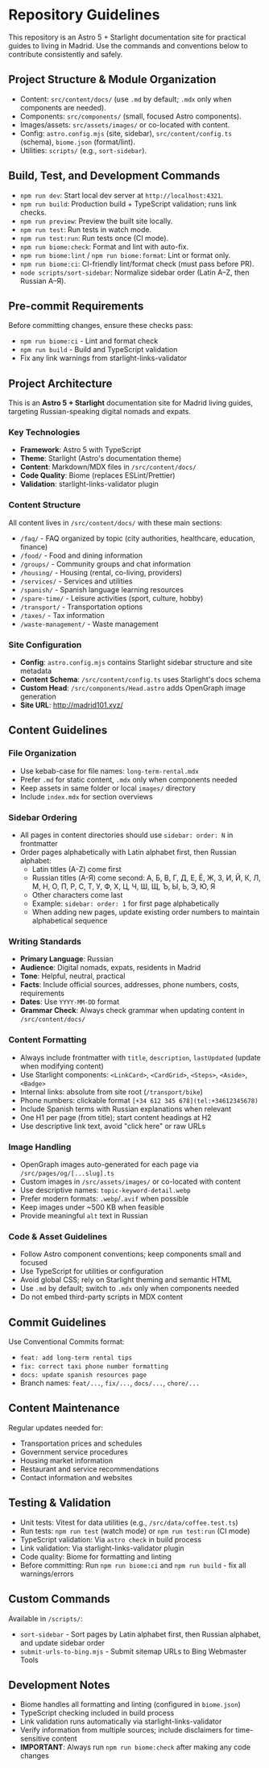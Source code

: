 # Repository Guidelines

This repository is an Astro 5 + Starlight documentation site for practical guides to living in Madrid. Use the commands and conventions below to contribute consistently and safely.

## Project Structure & Module Organization
- Content: `src/content/docs/` (use `.md` by default; `.mdx` only when components are needed).
- Components: `src/components/` (small, focused Astro components).
- Images/assets: `src/assets/images/` or co-located with content.
- Config: `astro.config.mjs` (site, sidebar), `src/content/config.ts` (schema), `biome.json` (format/lint).
- Utilities: `scripts/` (e.g., `sort-sidebar`).

## Build, Test, and Development Commands
- `npm run dev`: Start local dev server at `http://localhost:4321`.
- `npm run build`: Production build + TypeScript validation; runs link checks.
- `npm run preview`: Preview the built site locally.
- `npm run test`: Run tests in watch mode.
- `npm run test:run`: Run tests once (CI mode).
- `npm run biome:check`: Format and lint with auto-fix.
- `npm run biome:lint` / `npm run biome:format`: Lint or format only.
- `npm run biome:ci`: CI-friendly lint/format check (must pass before PR).
- `node scripts/sort-sidebar`: Normalize sidebar order (Latin A–Z, then Russian А–Я).

## Pre-commit Requirements
Before committing changes, ensure these checks pass:
- `npm run biome:ci` - Lint and format check
- `npm run build` - Build and TypeScript validation
- Fix any link warnings from starlight-links-validator

## Project Architecture

This is an **Astro 5 + Starlight** documentation site for Madrid living guides, targeting Russian-speaking digital nomads and expats.

### Key Technologies
- **Framework**: Astro 5 with TypeScript
- **Theme**: Starlight (Astro's documentation theme)
- **Content**: Markdown/MDX files in `/src/content/docs/`
- **Code Quality**: Biome (replaces ESLint/Prettier)
- **Validation**: starlight-links-validator plugin

### Content Structure
All content lives in `/src/content/docs/` with these main sections:
- `/faq/` - FAQ organized by topic (city authorities, healthcare, education, finance)
- `/food/` - Food and dining information
- `/groups/` - Community groups and chat information
- `/housing/` - Housing (rental, co-living, providers)
- `/services/` - Services and utilities
- `/spanish/` - Spanish language learning resources
- `/spare-time/` - Leisure activities (sport, culture, hobby)
- `/transport/` - Transportation options
- `/taxes/` - Tax information
- `/waste-management/` - Waste management

### Site Configuration
- **Config**: `astro.config.mjs` contains Starlight sidebar structure and site metadata
- **Content Schema**: `/src/content/config.ts` uses Starlight's docs schema
- **Custom Head**: `/src/components/Head.astro` adds OpenGraph image generation
- **Site URL**: http://madrid101.xyz/

## Content Guidelines

### File Organization
- Use kebab-case for file names: `long-term-rental.mdx`
- Prefer `.md` for static content, `.mdx` only when components needed
- Keep assets in same folder or local `images/` directory
- Include `index.mdx` for section overviews

### Sidebar Ordering
- All pages in content directories should use `sidebar: order: N` in frontmatter
- Order pages alphabetically with Latin alphabet first, then Russian alphabet:
  - Latin titles (A-Z) come first
  - Russian titles (А-Я) come second: А, Б, В, Г, Д, Е, Ё, Ж, З, И, Й, К, Л, М, Н, О, П, Р, С, Т, У, Ф, Х, Ц, Ч, Ш, Щ, Ъ, Ы, Ь, Э, Ю, Я
  - Other characters come last
  - Example: `sidebar: order: 1` for first page alphabetically
  - When adding new pages, update existing order numbers to maintain alphabetical sequence

### Writing Standards
- **Primary Language**: Russian
- **Audience**: Digital nomads, expats, residents in Madrid
- **Tone**: Helpful, neutral, practical
- **Facts**: Include official sources, addresses, phone numbers, costs, requirements
- **Dates**: Use `YYYY-MM-DD` format
- **Grammar Check**: Always check grammar when updating content in `/src/content/docs/`

### Content Formatting
- Always include frontmatter with `title`, `description`, `lastUpdated` (update when modifying content)
- Use Starlight components: `<LinkCard>`, `<CardGrid>`, `<Steps>`, `<Aside>`, `<Badge>`
- Internal links: absolute from site root (`/transport/bike`)
- Phone numbers: clickable format `[+34 612 345 678](tel:+34612345678)`
- Include Spanish terms with Russian explanations when relevant
- One H1 per page (from title); start content headings at H2
- Use descriptive link text, avoid "click here" or raw URLs

### Image Handling
- OpenGraph images auto-generated for each page via `/src/pages/og/[...slug].ts`
- Custom images in `/src/assets/images/` or co-located with content
- Use descriptive names: `topic-keyword-detail.webp`
- Prefer modern formats: `.webp`/`.avif` when possible
- Keep images under ~500 KB when feasible
- Provide meaningful `alt` text in Russian

### Code & Asset Guidelines
- Follow Astro component conventions; keep components small and focused
- Use TypeScript for utilities or configuration
- Avoid global CSS; rely on Starlight theming and semantic HTML
- Use `.md` by default; switch to `.mdx` only when components needed
- Do not embed third-party scripts in MDX content

## Commit Guidelines
Use Conventional Commits format:
- `feat: add long-term rental tips`
- `fix: correct taxi phone number formatting`
- `docs: update spanish resources page`
- Branch names: `feat/...`, `fix/...`, `docs/...`, `chore/...`

## Content Maintenance
Regular updates needed for:
- Transportation prices and schedules
- Government service procedures
- Housing market information
- Restaurant and service recommendations
- Contact information and websites

## Testing & Validation
- Unit tests: Vitest for data utilities (e.g., `/src/data/coffee.test.ts`)
- Run tests: `npm run test` (watch mode) or `npm run test:run` (CI mode)
- TypeScript validation: Via `astro check` in build process
- Link validation: Via starlight-links-validator plugin
- Code quality: Biome for formatting and linting
- Before committing: Run `npm run biome:ci` and `npm run build` - fix all warnings/errors

## Custom Commands
Available in `/scripts/`:
- `sort-sidebar` - Sort pages by Latin alphabet first, then Russian alphabet, and update sidebar order
- `submit-urls-to-bing.mjs` - Submit sitemap URLs to Bing Webmaster Tools

## Development Notes
- Biome handles all formatting and linting (configured in `biome.json`)
- TypeScript checking included in build process
- Link validation runs automatically via starlight-links-validator
- Verify information from multiple sources; include disclaimers for time-sensitive content
- **IMPORTANT**: Always run `npm run biome:check` after making any code changes
